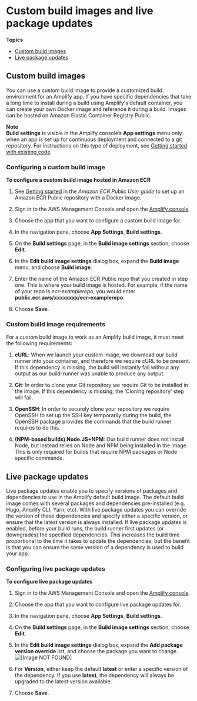 # Custom build images and live package updates<a name="custom-build-image"></a>

**Topics**
+ [Custom build images](#setup)
+ [Live package updates](#setup-live-updates)

## Custom build images<a name="setup"></a>

You can use a custom build image to provide a customized build environment for an Amplify app\. If you have specific dependencies that take a long time to install during a build using Amplify's default container, you can create your own Docker image and reference it during a build\. Images can be hosted on Amazon Elastic Container Registry Public\.

**Note**  
**Build settings** is visible in the Amplify console’s **App settings** menu only when an app is set up for continuous deployment and connected to a git repository\. For instructions on this type of deployment, see [Getting started with existing code](getting-started.md)\.

### Configuring a custom build image<a name="configuring-a-custom-build-image"></a>

**To configure a custom build image hosted in Amazon ECR**

1. See [Getting started](https://docs.aws.amazon.com/AmazonECR/latest/public/public-getting-started.html) in the *Amazon ECR Public User guide* to set up an Amazon ECR Public repository with a Docker image\.

1. Sign in to the AWS Management Console and open the [Amplify console](https://console.aws.amazon.com/amplify/)\.

1. Choose the app that you want to configure a custom build image for\.

1. In the navigation pane, choose **App Settings**, **Build settings**\.

1. On the **Build settings** page, in the **Build image settings** section, choose **Edit**\.

1. In the **Edit build image settings** dialog box, expand the **Build image** menu, and choose **Build image**\.

1. Enter the name of the Amazon ECR Public repo that you created in step one\. This is where your build image is hosted\. For example, if the name of your repo is *ecr\-examplerepo*, you would enter **public\.ecr\.aws/xxxxxxxx/ecr\-examplerepo**\.

1. Choose **Save**\.

### Custom build image requirements<a name="custom-build-image-requirements"></a>

For a custom build image to work as an Amplify build image, it must meet the following requirements:

1.  **cURL**: When we launch your custom image, we download our build runner into your container, and therefore we require cURL to be present\. If this dependency is missing, the build will instantly fail without any output as our build\-runner was unable to produce any output\.

1.  **Git**: In order to clone your Git repository we require Git to be installed in the image\. If this dependency is missing, the ‘Cloning repository’ step will fail\.

1.  **OpenSSH**: In order to securely clone your repository we require OpenSSH to set up the SSH key temporarily during the build, the OpenSSH package provides the commands that the build runner requires to do this\.

1.  **\(NPM\-based builds\) Node\.JS\+NPM**: Our build runner does not install Node, but instead relies on Node and NPM being installed in the image\. This is only required for builds that require NPM packages or Node specific commands\.

## Live package updates<a name="setup-live-updates"></a>

Live package updates enable you to specify versions of packages and dependencies to use in the Amplify default build image\. The default build image comes with several packages and dependencies pre\-installed \(e\.g\. Hugo, Amplify CLI, Yarn, etc\)\. With live package updates you can override the version of these dependencies and specify either a specific version, or ensure that the latest version is always installed\. If live package updates is enabled, before your build runs, the build runner first updates \(or downgrades\) the specified dependencies\. This increases the build time proportional to the time it takes to update the dependencies, but the benefit is that you can ensure the same version of a dependency is used to build your app\.

### Configuring live package updates<a name="configuring-live-updates"></a>

**To configure live package updates**

1. Sign in to the AWS Management Console and open the [Amplify console](https://console.aws.amazon.com/amplify/)\.

1. Choose the app that you want to configure live package updates for\.

1. In the navigation pane, choose **App Settings**, **Build settings**\.

1. On the **Build settings** page, in the **Build image settings** section, choose **Edit**\.

1. In the **Edit build image settings** dialog box, expand the **Add package version override** list, and choose the package you want to change\.  
![\[Image NOT FOUND\]](http://docs.aws.amazon.com/amplify/latest/userguide/images/live-updates-1.png)

1. For **Version**, either keep the default **latest** or enter a specific version of the dependency\. If you use **latest**, the dependency will always be upgraded to the latest version available\.

1. Choose **Save**\.